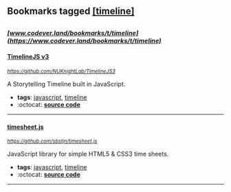 ## Bookmarks tagged [[timeline]](https://www.codever.land/search?q=[timeline])

_<sup><sup>[www.codever.land/bookmarks/t/timeline](https://www.codever.land/bookmarks/t/timeline)</sup></sup>_
---
#### [TimelineJS v3](https://github.com/NUKnightLab/TimelineJS3)
_<sup>https://github.com/NUKnightLab/TimelineJS3</sup>_

A Storytelling Timeline built in JavaScript.
* **tags**: [javascript](../tagged/javascript.md), [timeline](../tagged/timeline.md)
* :octocat: **[source code](https://github.com/NUKnightLab/TimelineJS3)**
---
#### [timesheet.js](https://github.com/sbstjn/timesheet.js)
_<sup>https://github.com/sbstjn/timesheet.js</sup>_

JavaScript library for simple HTML5 & CSS3 time sheets.
* **tags**: [javascript](../tagged/javascript.md), [timeline](../tagged/timeline.md)
* :octocat: **[source code](https://github.com/sbstjn/timesheet.js)**
---
